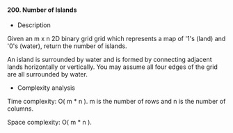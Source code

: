 #### 200. Number of Islands

* Description

Given an m x n 2D binary grid grid which represents a map of '1's (land) and '0's (water), return the number of islands.

An island is surrounded by water and is formed by connecting adjacent lands horizontally or vertically. You may assume all four edges of the grid are all surrounded by water.

* Complexity analysis

Time complexity: O( m * n ). m is the number of rows and n is the number of columns.

Space complexity: O( m * n ).